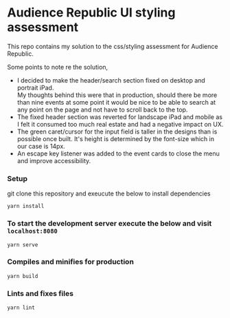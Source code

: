 # Audience Republic UI styling assessment
This repo contains my solution to the css/styling assessment for Audience Republic.  

Some points to note re the solution,  
- I decided to make the header/search section fixed on desktop and portrait iPad.  
My thoughts behind this were that in production, should there be more than nine events at some point it would be nice to be able to search at any point on the page and not have to scroll back to the top.  
- The fixed header section was reverted for landscape iPad and mobile as I felt it consumed too much real estate and had a negative impact on UX.  
- The green caret/cursor for the input field is taller in the designs than is possible once built. It's height is determined by the font-size which in our case is 14px.  
- An escape key listener was added to the event cards to close the menu and improve accessibility.  

### Setup
git clone this repository and exeucute the below to install dependencies
```
yarn install
```

### To start the development server execute the below and visit `localhost:8080`
```
yarn serve
```

### Compiles and minifies for production
```
yarn build
```

### Lints and fixes files
```
yarn lint
```
